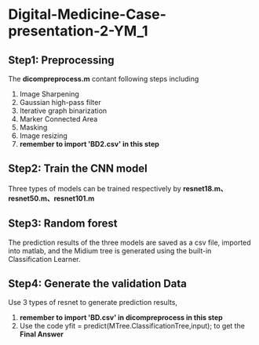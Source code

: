 # Digital-Medicine-Case-presentation-2-YM_1
## Step1: Preprocessing
The **dicompreprocess.m** contant following steps including
1. Image Sharpening
2. Gaussian high-pass filter
3. Iterative graph binarization
4. Marker Connected Area
5. Masking
6. Image resizing
7. **remember to import 'BD2.csv' in this step**
## Step2: Train the CNN model
Three types of models can be trained respectively by **resnet18.m、resnet50.m、resnet101.m**
## Step3: Random forest
The prediction results of the three models are saved as a csv file, imported into matlab, and the Midium tree is generated using the built-in Classification Learner.
## Step4: Generate the validation Data
Use 3 types of resnet to generate prediction results,
1. **remember to import 'BD.csv' in dicompreprocess in this step**
2. Use the code
  yfit = predict(MTree.ClassificationTree,input);
to get the **Final Answer**
